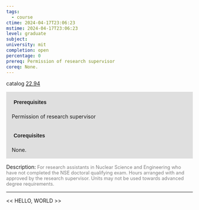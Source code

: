 ```yaml
---
tags:
  - course
ctime: 2024-04-17T23:06:23
mstime: 2024-04-17T23:06:23
level: graduate
subject: 
university: mit
completion: open
percentage: 0
prereq: Permission of research supervisor
coreq: None.
---
```


catalog [22.94](http://student.mit.edu/catalog/m22c.html#22.94)

<span style="display: block; padding: 15px; background-color: rgb(100, 100, 100, 0.2);"><font id="m_prereq2781_0" style="display: block; font-family: Arial, sans-serif; font-weight: bold; padding: 5px">Prerequisites</font><br><span id="prereq2781_0">Permission of research supervisor</span></span>
<span style="display: block; padding: 15px; background-color: rgb(100, 100, 100, 0.2);"><font id="m_coreq2781_0" style="display: block; font-family: Arial, sans-serif; font-weight: bold; padding: 5px">Corequisites</font><br><span id="coreq2781_0">None.</span></span>

<font style="">Description:</font>
<font style="color: grey; font-size: 0.8rem;">For research assistants in Nuclear Science and Engineering who have not completed the NSE doctoral qualifying exam.  Hours arranged with and approved by the research supervisor.  Units may not be used towards advanced degree requirements.</font>



---

<< HELLO, WORLD >>
